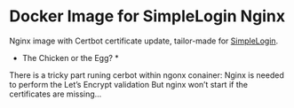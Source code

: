 # Docker Image for SimpleLogin Nginx

Nginx image with Certbot certificate update, tailor-made for [SimpleLogin](https://simplelogin.io/).

* The Chicken or the Egg? *

There is a tricky part runing cerbot within ngonx conainer:
Nginx is needed to perform the Let’s Encrypt validation But nginx won’t start if the certificates are missing... 
